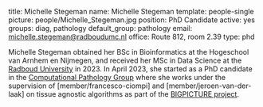 title: Michelle Stegeman
name: Michelle Stegeman
template: people-single
picture: people/Michelle_Stegeman.jpg
position: PhD Candidate
active: yes
groups: diag, pathology
default_group: pathology
email: michelle.stegeman@radboudumc.nl
office: Route 812, room 2.39
type: phd

Michelle Stegeman obtained her BSc in Bioinformatics at the Hogeschool van Arnhem en Nijmegen, and received her MSc in Data Science at the [Radboud University](https://www.ru.nl/english/education/masters/data-science/) in 2023. In April 2023, she started as a PhD candidate in the [Computational Pathology Group](https://computationalpathologygroup.eu/) where she works under the supervision of [member/francesco-ciompi] and [member/jeroen-van-der-laak] on tissue agnostic algorithms as part of the [BIGPICTURE project](https://www.computationalpathologygroup.eu/news/start-bigpicture/). 
